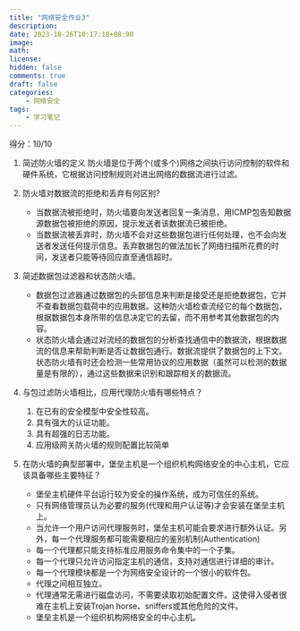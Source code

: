 ```yaml
---
title: "网络安全作业3"
description: 
date: 2023-10-26T10:17:18+08:00
image: 
math: 
license: 
hidden: false
comments: true
draft: false
categories:
    - 网络安全
tags:
    - 学习笔记
---
```

得分：10/10

1. 简述防火墙的定义
	防火墙是位于两个(或多个)网络之间执行访问控制的软件和硬件系统，它根据访问控制规则对进出网络的数据流进行过滤。


2. 防火墙对数据流的拒绝和丢弃有何区别?
	- 当数据流被拒绝时，防火墙要向发送者回复一条消息，用ICMP包告知数据源数据包被拒绝的原因，提示发送者该数据流已被拒绝。
	- 当数据流被丢弃时，防火墙不会对这些数据包进行任何处理，也不会向发送者发送任何提示信息。丢弃数据包的做法加长了网络扫描所花费的时间，发送者只能等待回应直至通信超时。

3. 简述数据包过滤器和状态防火墙。
	- 数据包过滤器通过数据包的头部信息来判断是接受还是拒绝数据包，它并不查看数据包载荷中的应用数据。这种防火墙检查流经它的每个数据包，根据数据包本身所带的信息决定它的去留，而不用参考其他数据包的内容。
	 - 状态防火墙会通过对流经的数据包的分析查找通信中的数据流，根据数据流的信息来帮助判断是否让数据包通行。数据流提供了数据包的上下文。状态防火墙有时还会检测一些常用协议的应用数据（虽然可以检测的数据量是有限的），通过这些数据来识别和跟踪相关的数据流。

4. 与包过滤防火墙相比，应用代理防火墙有哪些特点？
	1. 在已有的安全模型中安全性较高。
	2. 具有强大的认证功能。
	3. 具有超强的日志功能。
	4. 应用级网关防火墙的规则配置比较简单

5. 在防火墙的典型部署中，堡垒主机是一个组织机构网络安全的中心主机，它应该具备哪些主要特征？
	- 堡垒主机硬件平台运行较为安全的操作系统，成为可信任的系统。
	- 只有网络管理员认为必要的服务(代理和用户认证等)才会安装在堡垒主机上。
	- 当允许一个用户访问代理服务时，堡垒主机可能会要求进行额外认证。另外，每一个代理服务都可能需要相应的鉴别机制(Authentication)
	- 每一个代理都只能支持标准应用服务命令集中的一个子集。
	- 每一个代理只允许访问指定主机的通信，支持对通信进行详细的审计。
	- 每一个代理模块都是一个为网络安全设计的一个很小的软件包。
	- 代理之间相互独立。
	- 代理通常无需进行磁盘访问，不需要读取初始配置文件。这使得入侵者很难在主机上安装Trojan horse、sniffers或其他危险的文件。
	- 堡垒主机是一个组织机构网络安全的中心主机。
